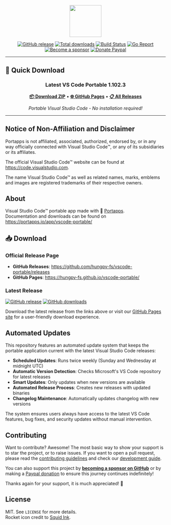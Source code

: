 <p align="center"><a href="https://portapps.io/app/vscode-portable/" target="_blank"><img width="100" src="https://github.com/portapps/vscode-portable/blob/master/res/papp.png"></a></p>

<p align="center">
  <a href="https://github.com/hungpv-fs/vscode-portable/releases/latest"><img src="https://img.shields.io/github/release/hungpv-fs/vscode-portable.svg?style=flat-square" alt="GitHub release"></a>
  <a href="https://github.com/hungpv-fs/vscode-portable/releases"><img src="https://img.shields.io/github/downloads/hungpv-fs/vscode-portable/total.svg?style=flat-square" alt="Total downloads"></a>
  <a href="https://github.com/hungpv-fs/vscode-portable/actions/workflows/build.yml"><img src="https://img.shields.io/github/actions/workflow/status/hungpv-fs/vscode-portable/build.yml?label=build&logo=github&style=flat-square" alt="Build Status"></a>
  <a href="https://goreportcard.com/report/github.com/hungpv-fs/vscode-portable"><img src="https://goreportcard.com/badge/github.com/portapps/vscode-portable?style=flat-square" alt="Go Report"></a>
  <br /><a href="https://github.com/sponsors/crazy-max"><img src="https://img.shields.io/badge/sponsor-crazy--max-181717.svg?logo=github&style=flat-square" alt="Become a sponsor"></a>
  <a href="https://www.paypal.me/crazyws"><img src="https://img.shields.io/badge/donate-paypal-00457c.svg?logo=paypal&style=flat-square" alt="Donate Paypal"></a>
</p>

---

## 🚀 **Quick Download**

<div align="center">

### **Latest VS Code Portable 1.102.3**

**[📦 Download ZIP](https://github.com/hungpv-fs/vscode-portable/releases/latest)** • **[🌐 GitHub Pages](https://hungpv-fs.github.io/vscode-portable/)** • **[📋 All Releases](https://github.com/hungpv-fs/vscode-portable/releases)**

*Portable Visual Studio Code - No installation required!*

</div>

---

## Notice of Non-Affiliation and Disclaimer

Portapps is not affiliated, associated, authorized, endorsed by, or in any way officially connected with Visual Studio Code™, or any of its subsidiaries or its affiliates.

The official Visual Studio Code™ website can be found at https://code.visualstudio.com.

The name Visual Studio Code™ as well as related names, marks, emblems and images are registered trademarks of their respective owners.

## About

Visual Studio Code™ portable app made with 🚀 [Portapps](https://portapps.io).<br />
Documentation and downloads can be found on https://portapps.io/app/vscode-portable/

## 📥 Download

### Official Release Page
- **GitHub Releases**: https://github.com/hungpv-fs/vscode-portable/releases
- **GitHub Pages**: https://hungpv-fs.github.io/vscode-portable/

### Latest Release
[![GitHub release](https://img.shields.io/github/release/hungpv-fs/vscode-portable.svg?style=flat-square)](https://github.com/hungpv-fs/vscode-portable/releases/latest)
[![GitHub downloads](https://img.shields.io/github/downloads/hungpv-fs/vscode-portable/total.svg?style=flat-square)](https://github.com/hungpv-fs/vscode-portable/releases)

Download the latest release from the links above or visit our [GitHub Pages site](https://hungpv-fs.github.io/vscode-portable/) for a user-friendly download experience.

## Automated Updates

This repository features an automated update system that keeps the portable application current with the latest Visual Studio Code releases:

- **Scheduled Updates**: Runs twice weekly (Sunday and Wednesday at midnight UTC)
- **Automatic Version Detection**: Checks Microsoft's VS Code repository for latest releases
- **Smart Updates**: Only updates when new versions are available
- **Automated Release Process**: Creates new releases with updated binaries
- **Changelog Maintenance**: Automatically updates changelog with new versions

The system ensures users always have access to the latest VS Code features, bug fixes, and security updates without manual intervention.

## Contributing

Want to contribute? Awesome! The most basic way to show your support is to star the project, or to raise issues. If
you want to open a pull request, please read the [contributing guidelines](https://portapps.io/doc/contribute/) and 
check our [development guide](DEVELOPMENT.md).

You can also support this project by [**becoming a sponsor on GitHub**](https://github.com/sponsors/crazy-max) or by
making a [Paypal donation](https://www.paypal.me/crazyws) to ensure this journey continues indefinitely!

Thanks again for your support, it is much appreciated! :pray:

## License

MIT. See `LICENSE` for more details.<br />
Rocket icon credit to [Squid Ink](http://thesquid.ink).

